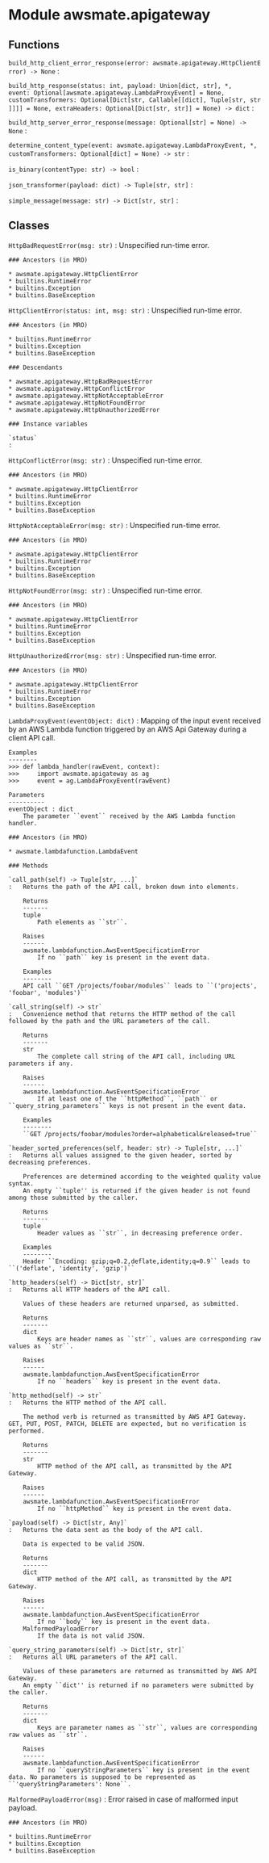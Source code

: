 Module awsmate.apigateway
=========================

Functions
---------

    
`build_http_client_error_response(error: awsmate.apigateway.HttpClientError) ‑> None`
:   

    
`build_http_response(status: int, payload: Union[dict, str], *, event: Optional[awsmate.apigateway.LambdaProxyEvent] = None, customTransformers: Optional[Dict[str, Callable[[dict], Tuple[str, str]]]] = None, extraHeaders: Optional[Dict[str, str]] = None) ‑> dict`
:   

    
`build_http_server_error_response(message: Optional[str] = None) ‑> None`
:   

    
`determine_content_type(event: awsmate.apigateway.LambdaProxyEvent, *, customTransformers: Optional[dict] = None) ‑> str`
:   

    
`is_binary(contentType: str) ‑> bool`
:   

    
`json_transformer(payload: dict) ‑> Tuple[str, str]`
:   

    
`simple_message(message: str) ‑> Dict[str, str]`
:   

Classes
-------

`HttpBadRequestError(msg: str)`
:   Unspecified run-time error.

    ### Ancestors (in MRO)

    * awsmate.apigateway.HttpClientError
    * builtins.RuntimeError
    * builtins.Exception
    * builtins.BaseException

`HttpClientError(status: int, msg: str)`
:   Unspecified run-time error.

    ### Ancestors (in MRO)

    * builtins.RuntimeError
    * builtins.Exception
    * builtins.BaseException

    ### Descendants

    * awsmate.apigateway.HttpBadRequestError
    * awsmate.apigateway.HttpConflictError
    * awsmate.apigateway.HttpNotAcceptableError
    * awsmate.apigateway.HttpNotFoundError
    * awsmate.apigateway.HttpUnauthorizedError

    ### Instance variables

    `status`
    :

`HttpConflictError(msg: str)`
:   Unspecified run-time error.

    ### Ancestors (in MRO)

    * awsmate.apigateway.HttpClientError
    * builtins.RuntimeError
    * builtins.Exception
    * builtins.BaseException

`HttpNotAcceptableError(msg: str)`
:   Unspecified run-time error.

    ### Ancestors (in MRO)

    * awsmate.apigateway.HttpClientError
    * builtins.RuntimeError
    * builtins.Exception
    * builtins.BaseException

`HttpNotFoundError(msg: str)`
:   Unspecified run-time error.

    ### Ancestors (in MRO)

    * awsmate.apigateway.HttpClientError
    * builtins.RuntimeError
    * builtins.Exception
    * builtins.BaseException

`HttpUnauthorizedError(msg: str)`
:   Unspecified run-time error.

    ### Ancestors (in MRO)

    * awsmate.apigateway.HttpClientError
    * builtins.RuntimeError
    * builtins.Exception
    * builtins.BaseException

`LambdaProxyEvent(eventObject: dict)`
:   Mapping of the input event received by an AWS Lambda function triggered by an AWS Api Gateway during a client API call.
    
    Examples
    --------
    >>> def lambda_handler(rawEvent, context):
    >>>     import awsmate.apigateway as ag
    >>>     event = ag.LambdaProxyEvent(rawEvent)    
    
    Parameters
    ----------
    eventObject : dict
        The parameter ``event`` received by the AWS Lambda function handler.

    ### Ancestors (in MRO)

    * awsmate.lambdafunction.LambdaEvent

    ### Methods

    `call_path(self) ‑> Tuple[str, ...]`
    :   Returns the path of the API call, broken down into elements.
        
        Returns
        -------
        tuple
            Path elements as ``str``.
        
        Raises
        ------
        awsmate.lambdafunction.AwsEventSpecificationError
            If no ``path`` key is present in the event data.      
        
        Examples
        --------
        API call ``GET /projects/foobar/modules`` leads to ``('projects', 'foobar', 'modules')``

    `call_string(self) ‑> str`
    :   Convenience method that returns the HTTP method of the call followed by the path and the URL parameters of the call.
        
        Returns
        -------
        str
            The complete call string of the API call, including URL parameters if any.
        
        Raises
        ------
        awsmate.lambdafunction.AwsEventSpecificationError
            If at least one of the ``httpMethod``, ``path`` or ``query_string_parameters`` keys is not present in the event data.     
        
        Examples
        --------
        ``GET /projects/foobar/modules?order=alphabetical&released=true``

    `header_sorted_preferences(self, header: str) ‑> Tuple[str, ...]`
    :   Returns all values assigned to the given header, sorted by decreasing preferences.
        
        Preferences are determined according to the weighted quality value syntax.
        An empty ``tuple'' is returned if the given header is not found among those submitted by the caller.
        
        Returns
        -------
        tuple
            Header values as ``str``, in decreasing preference order.
            
        Examples
        --------
        Header ``Encoding: gzip;q=0.2,deflate,identity;q=0.9`` leads to ``('deflate', 'identity', 'gzip')``

    `http_headers(self) ‑> Dict[str, str]`
    :   Returns all HTTP headers of the API call.
        
        Values of these headers are returned unparsed, as submitted.
        
        Returns
        -------
        dict
            Keys are header names as ``str``, values are corresponding raw values as ``str``.
            
        Raises
        ------
        awsmate.lambdafunction.AwsEventSpecificationError
            If no ``headers`` key is present in the event data.

    `http_method(self) ‑> str`
    :   Returns the HTTP method of the API call.
        
        The method verb is returned as transmitted by AWS API Gateway. GET, PUT, POST, PATCH, DELETE are expected, but no verification is performed.
        
        Returns
        -------
        str
            HTTP method of the API call, as transmitted by the API Gateway.
        
        Raises
        ------
        awsmate.lambdafunction.AwsEventSpecificationError
            If no ``httpMethod`` key is present in the event data.

    `payload(self) ‑> Dict[str, Any]`
    :   Returns the data sent as the body of the API call.
        
        Data is expected to be valid JSON.
        
        Returns
        -------
        dict
            HTTP method of the API call, as transmitted by the API Gateway.
        
        Raises
        ------
        awsmate.lambdafunction.AwsEventSpecificationError
            If no ``body`` key is present in the event data.    
        MalformedPayloadError
            If the data is not valid JSON.

    `query_string_parameters(self) ‑> Dict[str, str]`
    :   Returns all URL parameters of the API call.
        
        Values of these parameters are returned as transmitted by AWS API Gateway.
        An empty ``dict'' is returned if no parameters were submitted by the caller.
        
        Returns
        -------
        dict
            Keys are parameter names as ``str``, values are corresponding raw values as ``str``.
        
        Raises
        ------
        awsmate.lambdafunction.AwsEventSpecificationError
            If no ``queryStringParameters`` key is present in the event data. No parameters is supposed to be represented as ``'queryStringParameters': None``.

`MalformedPayloadError(msg)`
:   Error raised in case of malformed input payload.

    ### Ancestors (in MRO)

    * builtins.RuntimeError
    * builtins.Exception
    * builtins.BaseException